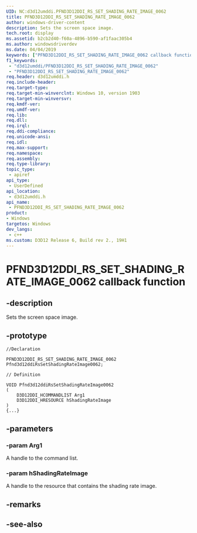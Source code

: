 ```yaml
---
UID: NC:d3d12umddi.PFND3D12DDI_RS_SET_SHADING_RATE_IMAGE_0062
title: PFND3D12DDI_RS_SET_SHADING_RATE_IMAGE_0062
author: windows-driver-content
description: Sets the screen space image.
tech.root: display
ms.assetid: b2cb2d40-f60a-4896-b590-af1faac305b4
ms.author: windowsdriverdev
ms.date: 04/04/2019
keywords: ["PFND3D12DDI_RS_SET_SHADING_RATE_IMAGE_0062 callback function"]
f1_keywords:
 - "d3d12umddi/PFND3D12DDI_RS_SET_SHADING_RATE_IMAGE_0062"
 - "PFND3D12DDI_RS_SET_SHADING_RATE_IMAGE_0062"
req.header: d3d12umddi.h
req.include-header:
req.target-type:
req.target-min-winverclnt: Windows 10, version 1903
req.target-min-winversvr:
req.kmdf-ver:
req.umdf-ver:
req.lib:
req.dll:
req.irql: 
req.ddi-compliance:
req.unicode-ansi:
req.idl:
req.max-support:
req.namespace:
req.assembly:
req.type-library: 
topic_type: 
 - apiref
api_type: 
 - UserDefined
api_location: 
 - d3d12umddi.h
api_name: 
 - PFND3D12DDI_RS_SET_SHADING_RATE_IMAGE_0062
product:
- Windows
targetos: Windows
dev_langs:
 - c++
ms.custom: D3D12 Release 6, Build rev 2., 19H1
---
```


# PFND3D12DDI_RS_SET_SHADING_RATE_IMAGE_0062 callback function

## -description

Sets the screen space image.

## -prototype

```
//Declaration

PFND3D12DDI_RS_SET_SHADING_RATE_IMAGE_0062 Pfnd3d12ddiRsSetShadingRateImage0062; 

// Definition

VOID Pfnd3d12ddiRsSetShadingRateImage0062 
(
	D3D12DDI_HCOMMANDLIST Arg1
	D3D12DDI_HRESOURCE hShadingRateImage
)
{...}

```

## -parameters

### -param Arg1

A handle to the command list.

### -param hShadingRateImage

A handle to the resource that contains the shading rate image.

## -remarks


## -see-also
